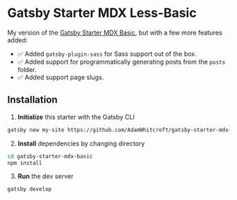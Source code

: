 # Gatsby Starter MDX Less-Basic

My version of the [Gatsby Starter MDX Basic](https://github.com/ChristopherBiscardi/gatsby-starter-mdx-basic), but with a few more features added:

- ✅ Added `gatsby-plugin-sass` for Sass support out of the box.
- ✅ Added support for programmatically generating posts from the `posts` folder.
- ✅ Added support page slugs.

## Installation

1. **Initialize** this starter with the Gatsby CLI

```sh
gatsby new my-site https://github.com/AdamWhitcroft/gatsby-starter-mdx-basic
```

2. **Install** dependencies by changing directory

```sh
cd gatsby-starter-mdx-basic
npm install
```

3. **Run** the dev server

```sh
gatsby develop
```